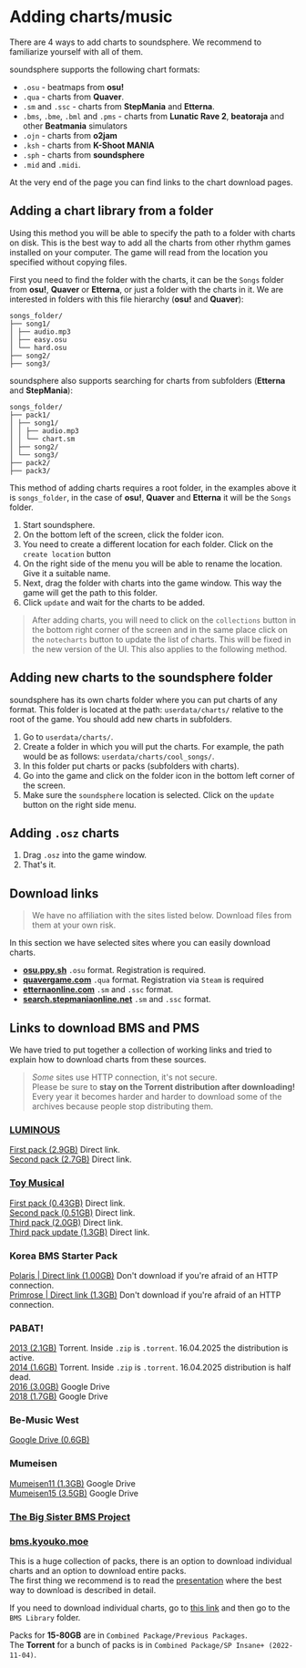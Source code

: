 # Adding charts/music
There are 4 ways to add charts to soundsphere. We recommend to familiarize yourself with all of them.

soundsphere supports the following chart formats:
- `.osu` - beatmaps from **osu!**
- `.qua` - charts from **Quaver**.
- `.sm` and `.ssc` - charts from **StepMania** and **Etterna**.
- `.bms`, `.bme`, `.bml` and `.pms` - charts from **Lunatic Rave 2**, **beatoraja** and other **Beatmania** simulators
- `.ojn` - charts from **o2jam**
- `.ksh` - charts from **K-Shoot MANIA**
- `.sph` - charts from **soundsphere**
- `.mid` and `.midi`.

At the very end of the page you can find links to the chart download pages.

## Adding a chart library from a folder
Using this method you will be able to specify the path to a folder with charts on disk. This is the best way to add all the charts from other rhythm games installed on your computer. The game will read from the location you specified without copying files.

First you need to find the folder with the charts, it can be the `Songs` folder from **osu!**, **Quaver** or **Etterna**, or just a folder with the charts in it. We are interested in folders with this file hierarchy (**osu!** and **Quaver**):
```
songs_folder/
├── song1/
│ ├── audio.mp3
│ ├── easy.osu
│ └── hard.osu
├── song2/
├── song3/
```

soundsphere also supports searching for charts from subfolders (**Etterna** and **StepMania**):
```
songs_folder/
├── pack1/
│ ├── song1/
│ │ ├── audio.mp3
│ │ └── chart.sm
│ ├── song2/
│ └── song3/
├── pack2/
├── pack3/
```

This method of adding charts requires a root folder, in the examples above it is `songs_folder`, in the case of **osu!**, **Quaver** and **Etterna** it will be the `Songs` folder.

1. Start soundsphere.
2. On the bottom left of the screen, click the folder icon.
3. You need to create a different location for each folder. Click on the `create location` button
4. On the right side of the menu you will be able to rename the location. Give it a suitable name.
5. Next, drag the folder with charts into the game window. This way the game will get the path to this folder.
6. Click `update` and wait for the charts to be added.

> After adding charts, you will need to click on the `collections` button in the bottom right corner of the screen and in the same place click on the `notecharts` button to update the list of charts. This will be fixed in the new version of the UI. This also applies to the following method.

## Adding new charts to the soundsphere folder
soundsphere has its own charts folder where you can put charts of any format. This folder is located at the path: `userdata/charts/` relative to the root of the game. You should add new charts in subfolders.

1. Go to `userdata/charts/`.
2. Create a folder in which you will put the charts. For example, the path would be as follows: `userdata/charts/cool_songs/`.
3. In this folder put charts or packs (subfolders with charts).
4. Go into the game and click on the folder icon in the bottom left corner of the screen. 
5. Make sure the `soundsphere` location is selected. Click on the `update` button on the right side menu.

## Adding `.osz` charts 
1. Drag `.osz` into the game window.
2. That's it.

## Download links
> We have no affiliation with the sites listed below. Download files from them at your own risk.  

In this section we have selected sites where you can easily download charts.
- [**osu.ppy.sh**](https://osu.ppy.sh/beatmapsets) `.osu` format. Registration is required.
- [**quavergame.com**](https://quavergame.com/maps) `.qua` format. Registration via `Steam` is required
- [**etternaonline.com**](https://etternaonline.com/packs) `.sm` and `.ssc` format. 
- [**search.stepmaniaonline.net**](https://search.stepmaniaonline.net/) `.sm` and `.ssc` format.

## Links to download BMS and PMS
We have tried to put together a collection of working links and tried to explain how to download charts from these sources.

> *Some* sites use HTTP connection, it's not secure.  
> Please be sure to **stay on the Torrent distribution after downloading!** Every year it becomes harder and harder to download some of the archives because people stop distributing them.

### [LUMINOUS](https://l-bms.space/)
[First pack (2.9GB)](https://slime.kr/downloads/luminous/Luminous%20PACK%201.0.1.rar) Direct link.  
[Second pack (2.7GB)](http://slime.kr/downloads/luminous/Pure%20White%20Full%20Package.rar) Direct link.

### [Toy Musical](https://tm2.toymusical.net/download.html)
[First pack (0.43GB)](https://tm2.toymusical.net/download/dl.php?dl=tm1) Direct link.  
[Second pack (0.51GB)](https://tm2.toymusical.net/download/dl.php?dl=tm2) Direct link.  
[Third pack (2.0GB)](https://www.luzeria.net/tm3/update/tm3_n2_ver296_full.zip) Direct link.  
[Third pack update (1.3GB)](https://www.luzeria.net/tm3/update/tm3_n2_ver299_sabun.zip) Direct link.  

### Korea BMS Starter Pack
[Polaris | Direct link (1.00GB)](http://musicgamelab.com:88/kbsp_polaris110.rar) Don't download if you're afraid of an HTTP connection.  
[Primrose | Direct link (1.3GB)](http://musicgamelab.com:88/KBSP_Primrose.rar) Don't download if you're afraid of an HTTP connection.  

### PABAT!
[2013 (2.1GB)](https://k-bms.com/party_pabat/event_file/PABAT_bms_event_package_total_62_bms.zip) Torrent. Inside `.zip` is `.torrent`. 16.04.2025 the distribution is active.  
[2014 (1.6GB)](https://k-bms.com/party_pabat/event_file/PABAT_2014_seasons_60bms_package.zip) Torrent. Inside `.zip` is `.torrent`. 16.04.2025 distribution is half dead.  
[2016 (3.0GB)](https://drive.google.com/file/d/0B_JSxrtTvjwHMUg2YkxGWnd1N1k/view?resourcekey=0-upgGjVZqxAjEUavBdxWz1w) Google Drive  
[2018 (1.7GB)](https://drive.google.com/file/d/13Ll_2eRMIb-Gxe7ynlMqznf-vr2DmxIV/view) Google Drive  

### Be-Music West
[Google Drive (0.6GB)](https://drive.google.com/file/d/0B7f97zxWtVlnOU1xVV9HRXcwYzg/view)

### Mumeisen
[Mumeisen11 (1.3GB)](https://drive.usercontent.google.com/download?id=0BxcEoygd7bh-Y3FpaVdmdGhCQmM&export=download&authuser=0) Google Drive  
[Mumeisen15 (3.5GB)](https://drive.google.com/file/d/1p8_4UpilwmoresANu747w07M48X2rTUY/view) Google Drive  

### [The Big Sister BMS Project](https://bms.wrigglebug.xyz/)

### [bms.kyouko.moe](https://bms.kyouko.moe/)
This is a huge collection of packs, there is an option to download individual charts and an option to download entire packs.  
The first thing we recommend is to read the [presentation](https://docs.google.com/presentation/d/1j5Xwon8NR6rTvmYCvvnbhFyeP5SAL6NYHtlHhln8nSM/edit?slide=id.p#slide=id.p) where the best way to download is described in detail.  

If you need to download individual charts, go to [this link](https://drive.google.com/drive/folders/1pJGq49KrF5St2Yfgp493oOKoDEIyZ6Hq) and then go to the `BMS Library` folder.  

Packs for **15-80GB** are in `Combined Package/Previous Packages`.  
The **Torrent** for a bunch of packs is in `Combined Package/SP Insane+ (2022-11-04)`.  

